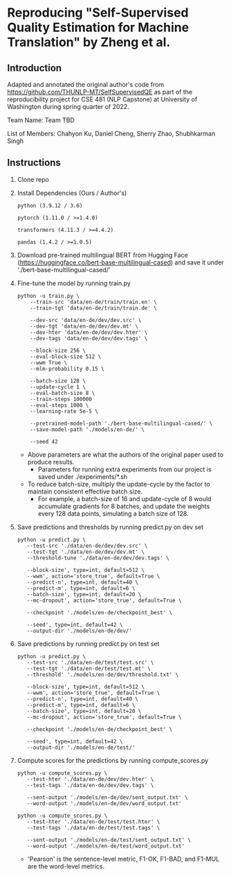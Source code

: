 # Reproducing "Self-Supervised Quality Estimation for Machine Translation" by Zheng et al.

## Introduction

Adapted and annotated the original author's code from https://github.com/THUNLP-MT/SelfSupervisedQE as part of
the reproducibility project for CSE 481 (NLP Capstone) at University of Washington during spring quarter of
2022.

Team Name: Team TBD

List of Members: Chahyon Ku, Daniel Cheng, Sherry Zhao, Shubhkarman Singh

## Instructions

1. Clone repo


2. Install Dependencies (Ours / Author's)

   ```
   python (3.9.12 / 3.6)
   
   pytorch (1.11.0 / >=1.4.0)
   
   transformers (4.11.3 / >=4.4.2)
   
   pandas (1.4.2 / >=1.0.5)
   ```
3. Download pre-trained multilingual BERT from Hugging Face (https://huggingface.co/bert-base-multilingual-cased)
   and save it under './bert-base-multilingual-cased/'


4. Fine-tune the model by running train.py

    ```
    python -u train.py \
        --train-src 'data/en-de/train/train.en' \
        --train-tgt 'data/en-de/train/train.de' \

        --dev-src 'data/en-de/dev/dev.src' \
        --dev-tgt 'data/en-de/dev/dev.mt' \
        --dev-hter 'data/en-de/dev/dev.hter' \
        --dev-tags 'data/en-de/dev/dev.tags' \

        --block-size 256 \
        --eval-block-size 512 \
        --wwm True \
        --mlm-probability 0.15 \

        --batch-size 128 \
        --update-cycle 1 \
        --eval-batch-size 8 \
        --train-steps 100000
        --eval-steps 1000 \
        --learning-rate 5e-5 \

        --pretrained-model-path './bert-base-multilingual-cased/' \
        --save-model-path './models/en-de/' \

        --seed 42
    ```
   - Above parameters are what the authors of the original paper used to produce results.
     - Parameters for running extra experiments from our project is saved under ./experiments/*.sh
   - To reduce batch-size, multiply the update-cycle by the factor to maintain consistent effective batch size.
     - For example, a batch-size of 16 and update-cycle of 8 would accumulate gradients for 8 batches, and
       update the weights every 128 data points, simulating a batch size of 128.


5. Save predictions and thresholds by running predict.py on dev set

   ```
   python -u predict.py \
      --test-src './data/en-de/dev/dev.src' \
      --test-tgt './data/en-de/dev/dev.mt' \
      --threshold-tune './data/en-de/dev/dev.tags' \
   
      --block-size', type=int, default=512 \
      --wwm', action='store_true', default=True \
      --predict-n', type=int, default=40 \
      --predict-m', type=int, default=6 \
      --batch-size', type=int, default=20 \
      --mc-dropout', action='store_true', default=True \
   
      --checkpoint './models/en-de/checkpoint_best' \
   
      --seed', type=int, default=42 \
      --output-dir './models/en-de/dev/'
   
   ```
   
6. Save predictions by running predict.py on test set

   ```
   python -u predict.py \
      --test-src './data/en-de/test/test.src' \
      --test-tgt './data/en-de/test/test.mt' \
      --threshold' './models/en-de/dev/threshold.txt' \
   
      --block-size', type=int, default=512 \
      --wwm', action='store_true', default=True \
      --predict-n', type=int, default=40 \
      --predict-m', type=int, default=6 \
      --batch-size', type=int, default=20 \
      --mc-dropout', action='store_true', default=True \
   
      --checkpoint './models/en-de/checkpoint_best' \
   
      --seed', type=int, default=42 \
      --output-dir './models/en-de/test/'   
   ```

7. Compute scores for the predictions by running compute_scores.py
   
   ```
   python -u compute_scores.py \
      --test-hter './data/en-de/dev/dev.hter' \
      --test-tags './data/en-de/dev/dev.tags' \
   
      --sent-output './models/en-de/dev/sent_output.txt' \
      --word-output './models/en-de/dev/word_output.txt'
   
   python -u compute_scores.py \
      --test-hter './data/en-de/test/test.hter' \
      --test-tags './data/en-de/test/test.tags' \
   
      --sent-output './models/en-de/test/sent_output.txt' \
      --word-output './models/en-de/test/word_output.txt'
   ```
   - 'Pearson' is the sentence-level metric, F1-OK, F1-BAD, and F1-MUL are the word-level metrics.